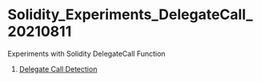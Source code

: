 
# Solidity_Experiments_DelegateCall_20210811

Experiments with Solidity DelegateCall Function

1. [Delegate Call Detection](contracts/delegatecall_detection)





